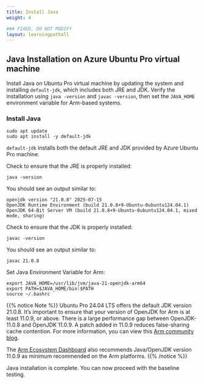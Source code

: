 ```yaml
---
title: Install Java
weight: 4

### FIXED, DO NOT MODIFY
layout: learningpathall
---
```




## Java Installation on Azure Ubuntu Pro virtual machine
Install Java on Ubuntu Pro virtual machine by updating the system and installing `default-jdk`, which includes both JRE and JDK. Verify the installation using `java -version` and `javac -version`, then set the `JAVA_HOME` environment variable for Arm-based systems.


### Install Java

```console
sudo apt update
sudo apt install -y default-jdk
```
 
`default-jdk` installs both the default JRE and JDK provided by Azure Ubuntu Pro machine.

Check to ensure that the JRE is properly installed: 

```console
java -version 
``` 

You should see an output similar to: 

```output
openjdk version "21.0.8" 2025-07-15
OpenJDK Runtime Environment (build 21.0.8+9-Ubuntu-0ubuntu124.04.1)
OpenJDK 64-Bit Server VM (build 21.0.8+9-Ubuntu-0ubuntu124.04.1, mixed mode, sharing)
```

Check to ensure that the JDK is properly installed:

```console
javac -version 
```
You should see an output similar to:

```output
javac 21.0.8
```

Set Java Environment Variable for Arm: 

```console 
export JAVA_HOME=/usr/lib/jvm/java-21-openjdk-arm64
export PATH=$JAVA_HOME/bin:$PATH
source ~/.bashrc 
```
 
{{% notice Note %}}
Ubuntu Pro 24.04 LTS offers the default JDK version 21.0.8. It’s important to ensure that your version of OpenJDK for Arm is at least 11.0.9, or above. There is a large performance gap between OpenJDK-11.0.8 and OpenJDK 11.0.9. A patch added in 11.0.9 reduces false-sharing cache contention. 
For more information, you can view this [Arm community blog](https://community.arm.com/arm-community-blogs/b/architectures-and-processors-blog/posts/java-performance-on-neoverse-n1). 

The [Arm Ecosystem Dashboard](https://developer.arm.com/ecosystem-dashboard/) also recommends Java/OpenJDK version 11.0.9 as minimum recommended on the Arm platforms.
{{% /notice %}}

Java installation is complete. You can now proceed with the baseline testing.
